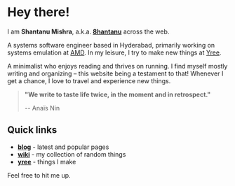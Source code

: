 # Hey there!

I am **Shantanu Mishra**, a.k.a. **[8hantanu](wiki/self/about#8hantanu)** across the web.

A systems software engineer based in Hyderabad, primarily working on systems emulation at [AMD](https://www.amd.com).
In my leisure, I try to make new things at [Yree](https://yree.io).

A minimalist who enjoys reading and thrives on running.
I find myself mostly writing and organizing – this website being a testament to that!
Whenever I get a chance, I love to travel and experience new things.

> **"We write to taste life twice, in the moment and in retrospect."**
>
> -- Anaïs Nin

## Quick links
- **[blog](blog)** - latest and popular pages
- **[wiki](wiki)** - my collection of random things
- **[yree](https://yree.io)** - things I make

Feel free to hit me up.
